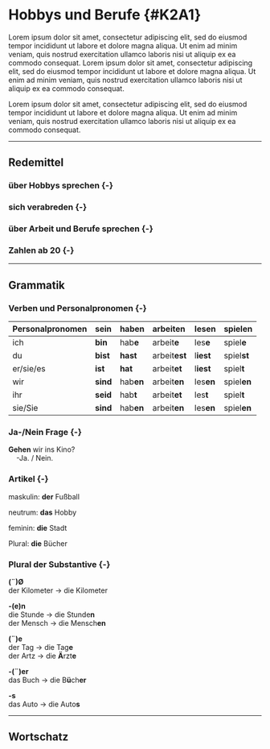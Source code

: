 Hobbys und Berufe {#K2A1}
=

Lorem ipsum dolor sit amet, consectetur adipiscing elit, sed do eiusmod tempor incididunt ut labore et dolore magna aliqua. Ut enim ad minim veniam, quis nostrud exercitation ullamco laboris nisi ut aliquip ex ea commodo consequat. Lorem ipsum dolor sit amet, consectetur adipiscing elit, sed do eiusmod tempor incididunt ut labore et dolore magna aliqua. Ut enim ad minim veniam, quis nostrud exercitation ullamco laboris nisi ut aliquip ex ea commodo consequat.

Lorem ipsum dolor sit amet, consectetur adipiscing elit, sed do eiusmod tempor incididunt ut labore et dolore magna aliqua. Ut enim ad minim veniam, quis nostrud exercitation ullamco laboris nisi ut aliquip ex ea commodo consequat.

---

Redemittel
--

### über Hobbys sprechen {-}


### sich verabreden {-}


### über Arbeit und Berufe sprechen {-}


### Zahlen ab 20 {-}

---

Grammatik
--

### Verben und Personalpronomen {-}




|Personalpronomen |sein                  |haben                  |arbeiten                                    |lesen                                   |spielen                  |
|:----------------|:---------------------|:----------------------|:-------------------------------------------|:---------------------------------------|:------------------------|
|ich              |<strong>bin</strong>  |hab<strong>e</strong>  |arbeit<strong>e</strong>                    |les<strong>e</strong>                   |spiel<strong>e</strong>  |
|du               |<strong>bist</strong> |<strong>hast</strong>  |arbeit<strong>e</strong><strong>st</strong> |l<strong>ie</strong><strong>st</strong> |spiel<strong>st</strong> |
|er/sie/es        |<strong>ist</strong>  |<strong>hat</strong>   |arbeit<strong>e</strong><strong>t</strong>  |l<strong>ie</strong><strong>st</strong> |spiel<strong>t</strong>  |
|wir              |<strong>sind</strong> |hab<strong>en</strong> |arbeit<strong>en</strong>                   |les<strong>en</strong>                  |spiel<strong>en</strong> |
|ihr              |<strong>seid</strong> |hab<strong>t</strong>  |arbeit<strong>e</strong><strong>t</strong>  |les<strong>t</strong>                   |spiel<strong>t</strong>  |
|sie/Sie          |<strong>sind</strong> |hab<strong>en</strong> |arbeit<strong>en</strong>                   |les<strong>en</strong>                  |spiel<strong>en</strong> |

### Ja-/Nein Frage {-}

**Gehen** wir ins Kino?<br>&nbsp;&nbsp;&nbsp;&nbsp;-Ja. / Nein.

### Artikel {-}

maskulin: **der** Fußball

neutrum: **das** Hobby

feminin: **die** Stadt

Plural: **die** Bücher

### Plural der Substantive {-}

**(¨)Ø**<br>
der Kilometer -> die Kilometer

**-(e)n**<br>
die Stunde -> die Stunde**n**<br>
der Mensch -> die Mensch**en**<br>

**(¨)e**<br>
der Tag -> die Tag**e**<br>
der Artz -> die **Ä**rzt**e**<br>

**-(¨)er**<br>
das Buch -> die B**ü**ch**er**<br>

**-s**<br>
das Auto -> die Auto**s**

---

Wortschatz
--


